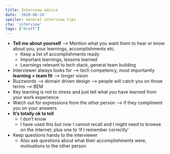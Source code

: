 ```yaml
---
title: Interview advice
date: '2020-06-24'
spoiler: General interview tips
cta: 'interview'
tags: ["draft"]
---
```


- **Tell me about yourself** —> Mention what you want them to hear or know about you; your learnings, accomplishments etc. 
  - Keep a list of accomplishments ready
  - Important learnings, lessons learned
  - Learnings relevant to tech stack, general team building
- Interviewer always looks for —> tech competency, most importantly **learning + team fit** —> longer vision
- Buzzwords —> domain driven design —> people will catch you on those terms —> BEM
- Key learning is not to stress and just tell what you have learned from your work experience
- Watch out for expressions from the other person —> if they compliment you on your answers
- **It’s totally ok to tell**
  - I don’t know
  - I have used this but now I cannot recall and I might need to browse on the internet; plus one to ‘if I remember correctly’
- Keep questions handy to the interviewer
  - Also ask questions about what their accomplishments were, motivations to the other person